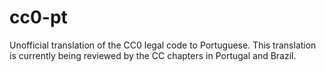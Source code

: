 # cc0-pt
Unofficial translation of the CC0 legal code to Portuguese. This translation is currently being reviewed by the CC chapters in Portugal and Brazil.
